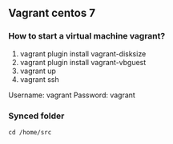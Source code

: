 ## Vagrant centos 7
### How to start a virtual machine vagrant?
1. vagrant plugin install vagrant-disksize
2. vagrant plugin install vagrant-vbguest
3. vagrant up
4. vagrant ssh

Username: vagrant
Password: vagrant

### Synced folder
`cd /home/src` 